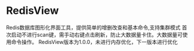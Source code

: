 # RedisView
Redis数据库图形化界面工具，提供简单的增删改查和基本命令,支持集群模式
首次启动不进行scan键，需手动右键点击刷新，防止大数据量卡住。大数据量可使用命令操作。
RedisView版本为1.0.0，未进行内存优化，下一版本进行优化

